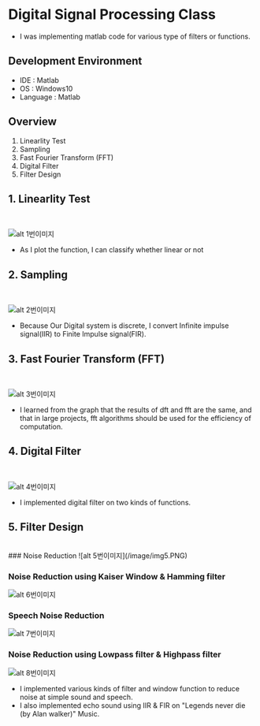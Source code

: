# Digital Signal Processing Class

-  I was implementing matlab code for various type of filters or functions.

## Development Environment
- IDE : Matlab
- OS : Windows10
- Language : Matlab

## Overview
1. Linearlity Test
2. Sampling
3. Fast Fourier Transform (FFT)
4. Digital Filter
5. Filter Design

## 1. Linearlity Test
<br>

![alt 1번이미지](/image/img1.png)

- As I plot the function, I can classify whether linear or not


## 2. Sampling
<br>

![alt 2번이미지](/image/img2.png)

- Because Our Digital system is discrete, I convert Infinite impulse signal(IIR) to Finite Impulse signal(FIR).

## 3. Fast Fourier Transform (FFT)
<br>

![alt 3번이미지](/image/img3.PNG)

- I learned from the graph that the results of dft and fft are the same, and that in large projects, fft algorithms should be used for the efficiency of computation.


## 4. Digital Filter
<br>

![alt 4번이미지](/image/img4.PNG)

- I implemented digital filter on two kinds of functions.

## 5. Filter Design
<br>
### Noise Reduction
![alt 5번이미지](/image/img5.PNG)

### Noise Reduction using Kaiser Window & Hamming filter
![alt 6번이미지](/image/img6.PNG)

### Speech Noise Reduction
![alt 7번이미지](/image/img7.PNG)

### Noise Reduction using Lowpass filter & Highpass filter
![alt 8번이미지](/image/img8.PNG)


- I implemented various kinds of filter and window function to reduce noise at simple sound and speech.
- I also implemented echo sound using IIR & FIR on "Legends never die (by Alan walker)" Music.

